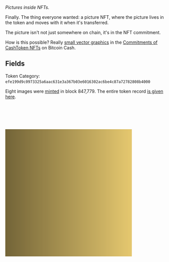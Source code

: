 *Pictures inside NFTs.*

<script type="module" src="https://unpkg.com/icon-hvif"></script>

Finally. The thing everyone wanted: a picture NFT, where the picture lives in the token and moves with it when it's transferred.

The picture isn't not just somewhere on chain, it's in the NFT commitment.

How is this possible? Really [small vector graphics](https://bitcoincashresearch.org/t/experimenting-with-icons-in-op-returns/1307/3) in the [Commitments of CashToken NFTs](https://cashtokens.org/docs/spec/chip#transaction-output-data-model) on Bitcoin Cash.

## Fields

Token Category: `efe199d9c0973325a6aac631e3a367b03e6016302ac6be4c87a72782808b4000` 

Eight images were [minted](https://explorer.salemkode.com/tx/fad8a012b20d299fd7773ad3acdb9950f8b28f3ee8afd219997223245b7e8058) in block 847,779. The entire token record [is given here](https://explorer.salemkode.com/token/efe199d9c0973325a6aac631e3a367b03e6016302ac6be4c87a72782808b4000). 


<div style="display: flex; gap: 80px 80px; flex-wrap: wrap;">
<div style="display: flex; justify-content: space-evenly;">

<!--img src="./static/svg/6.svg" alt="Cold Green" style="width:400px;"/-->
<icon-hvif data="6e63696601020004028751aa29ff3ab875010a046060602020202060010a00010000" width=400 alt="Cold Green" />

</div>

<div style="display: flex; justify-content: space-evenly;">

<!--img src="./static/svg/7.svg" alt="Or Green" style="width:400px;"/-->
<icon-hvif data="6e6369660102010402fd2ef36e0064fc6e010a046060602020202060010a00010000" width=400 alt="Or Green" />

</div>

<div style="display: flex; justify-content: space-evenly;">

<img src="./static/svg/2.svg" alt="Green & Gold" style="width:400px;"/>
<icon-hvif data="6e636966010203040200010101fce3c66e010a046060602020202060010a00010000" width=400 alt="Green & Gold" />

</div>


<div style="display: flex; justify-content: space-evenly;">

<!--img src="./static/svg/3.svg" alt="Hint of Pink" style="width:400px;"/-->

<icon-hvif data="6e6369660102030402fcffffff00fbcece010a046060602020202060010a00010000" width=400 alt="Hint of Pink" />

</div>

</div>